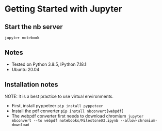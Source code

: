 # Getting Started with Jupyter

## Start the nb server
```jupyter notebook```

## Notes
+ Tested on Python 3.8.5, IPython 7.18.1
+ Ubuntu 20.04

## Installation notes
NOTE: It is a best practice to use virtual environments.
+ First, install pyppeteer ```pip install pyppeteer```
+ Install the pdf converter ```pip install nbconvert[webpdf]```
+ The webpdf converter first needs to download chromium``` jupyter nbconvert --to webpdf notebooks/Milestone03.ipynb --allow-chromium-download```
